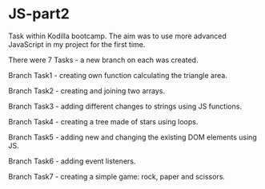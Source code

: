 # JS-part2
Task within Kodilla bootcamp. The aim was to use more advanced JavaScript in my project for the first time.

There were 7 Tasks - a new branch on each was created.

Branch Task1 - creating own function calculating the triangle area.

Branch Task2 - creating and joining two arrays.

Branch Task3 - adding different changes to strings using JS functions.

Branch Task4 - creating a tree made of stars using loops.

Branch Task5 - adding new and changing the existing DOM elements using JS.

Branch Task6 - adding event listeners.

Branch Task7 - creating a simple game: rock, paper and scissors.
